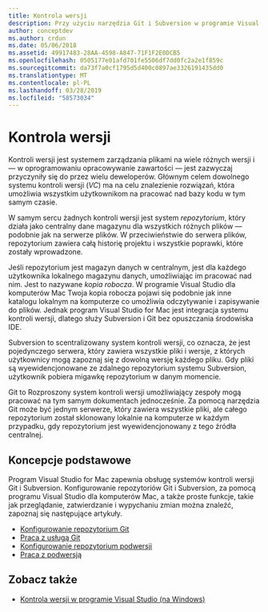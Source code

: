 ```yaml
---
title: Kontrola wersji
description: Przy użyciu narzędzia Git i Subversion w programie Visual Studio dla komputerów Mac.
author: conceptdev
ms.author: crdun
ms.date: 05/06/2018
ms.assetid: 49917483-28AA-4598-A847-71F1F2E0DCB5
ms.openlocfilehash: 0505177e01afd701fe5506df7dd0fc2a2e1f859c
ms.sourcegitcommit: da73f7a0cf1795d5d400c0897ae3326191435dd0
ms.translationtype: MT
ms.contentlocale: pl-PL
ms.lasthandoff: 03/28/2019
ms.locfileid: "58573034"
---
```

# <a name="version-control"></a>Kontrola wersji

Kontroli wersji jest systemem zarządzania plikami na wiele różnych wersji i — w oprogramowaniu opracowywanie zawartości — jest zazwyczaj przyczyniły się do przez wielu deweloperów. Głównym celem dowolnego systemu kontroli wersji (_VC_) ma na celu znalezienie rozwiązań, która umożliwia wszystkim użytkownikom na pracować nad bazy kodu w tym samym czasie.

W samym sercu żadnych kontroli wersji jest system _repozytorium_, który działa jako centralny dane magazynu dla wszystkich różnych plików — podobnie jak na serwerze plików. W przeciwieństwie do serwera plików, repozytorium zawiera całą historię projektu i wszystkie poprawki, które zostały wprowadzone.

Jeśli repozytorium jest magazyn danych w centralnym, jest dla każdego użytkownika lokalnego magazynu danych, umożliwiając im pracować nad nim. Jest to nazywane _kopia robocza_. W programie Visual Studio dla komputerów Mac Twoja kopia robocza pojawi się podobnie jak inne katalogu lokalnym na komputerze co umożliwia odczytywanie i zapisywanie do plików. Jednak program Visual Studio for Mac jest integracja systemu kontroli wersji, dlatego służy Subversion i Git bez opuszczania środowiska IDE.

Subversion to scentralizowany system kontroli wersji, co oznacza, że jest pojedynczego serwera, który zawiera wszystkie pliki i wersje, z których użytkownicy mogą zapoznaj się z dowolną wersję każdego pliku. Gdy pliki są wyewidencjonowane ze zdalnego repozytorium systemu Subversion, użytkownik pobiera migawkę repozytorium w danym momencie.

Git to Rozproszony system kontroli wersji umożliwiający zespoły mogą pracować na tym samym dokumentach jednocześnie. Za pomocą narzędzia Git może być jednym serwerze, który zawiera wszystkie pliki, ale całego repozytorium został sklonowany lokalnie na komputerze w każdym przypadku, gdy repozytorium jest wyewidencjonowany z tego źródła centralnej.

## <a name="basic-concepts"></a>Koncepcje podstawowe

Program Visual Studio for Mac zapewnia obsługę systemów kontroli wersji Git i Subversion. Konfigurowanie repozytoriów Git i Subversion, za pomocą programu Visual Studio dla komputerów Mac, a także proste funkcje, takie jak przeglądanie, zatwierdzanie i wypychaniu zmian można znaleźć, zapoznaj się następujące artykuły.

* [Konfigurowanie repozytorium Git](set-up-git-repository.md)
* [Praca z usługą Git](working-with-git.md)
* [Konfigurowanie repozytorium podwersji](set-up-subversion-repository.md)
* [Praca z podwersją](working-with-subversion.md)

## <a name="see-also"></a>Zobacz także

* [Kontrola wersji w programie Visual Studio (na Windows)](/visualstudio/version-control/)